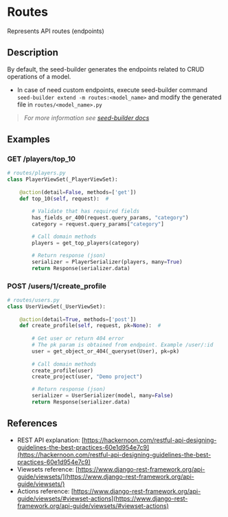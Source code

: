 # Routes

Represents API routes (endpoints)

## Description

By default, the seed-builder generates the endpoints related to CRUD operations of a model. 
-   In case of need custom endpoints, execute seed-builder command `seed-builder extend -m routes:<model_name>` and modify the generated file in `routes/<model_name>.py`
>   *For more information see [seed-builder docs](110_seed_builder.md)*

## Examples

### GET /players/top_10

```python
# routes/players.py
class PlayerViewSet(_PlayerViewSet):
    
    @action(detail=False, methods=['get'])
    def top_10(self, request):  #

        # Validate that has required fields
        has_fields_or_400(request.query_params, "category")
        category = request.query_params["category"]
        
        # Call domain methods
        players = get_top_players(category)

        # Return response (json)
        serializer = PlayerSerializer(players, many=True)
        return Response(serializer.data)
```


### POST /users/1/create_profile

```python
# routes/users.py
class UserViewSet(_UserViewSet):
    
    @action(detail=True, methods=['post'])
    def create_profile(self, request, pk=None):  #
    
        # Get user or return 404 error
        # The pk param is obtained from endpoint. Example /user/:id
        user = get_object_or_404(_queryset(User), pk=pk)
 
        # Call domain methods
        create_profile(user)
        create_project(user, "Demo project")

        # Return response (json)
        serializer = UserSerializer(model, many=False)
        return Response(serializer.data)
```


## References

-   REST API explanation: [https://hackernoon.com/restful-api-designing-guidelines-the-best-practices-60e1d954e7c9](https://hackernoon.com/restful-api-designing-guidelines-the-best-practices-60e1d954e7c9)
-   Viewsets reference: [https://www.django-rest-framework.org/api-guide/viewsets/](https://www.django-rest-framework.org/api-guide/viewsets/)
-   Actions reference: [https://www.django-rest-framework.org/api-guide/viewsets/#viewset-actions](https://www.django-rest-framework.org/api-guide/viewsets/#viewset-actions)